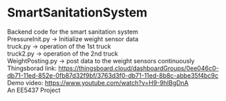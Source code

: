 # SmartSanitationSystem
Backend code for the smart sanitation system  
PressureInit.py -> Initialize weight sensor data  
truck.py -> operation of the 1st truck  
truck2.py -> operation of the 2nd truck  
WeightPosting.py -> post data to the weight sensors continuously  
Thingsborad link: https://thingsboard.cloud/dashboardGroups/0ee046c0-db71-11ed-852e-0fb87d32f9bf/3763d3f0-db71-11ed-8b8c-abbe35f4bc9c  
Demo video: https://www.youtube.com/watch?v=H9-9hIBgDnA  
An EE5437 Project
